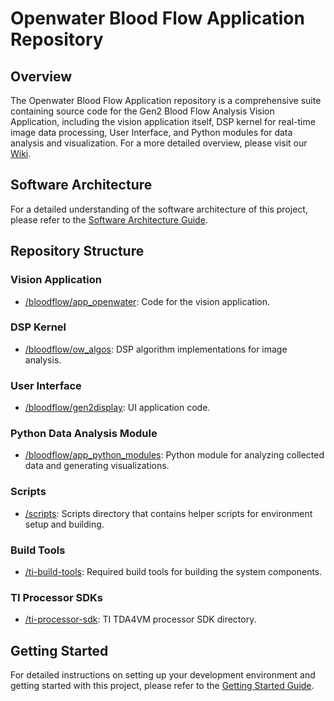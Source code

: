 # Openwater Blood Flow Application Repository

## Overview

The Openwater Blood Flow Application repository is a comprehensive suite containing source code for the Gen2 Blood Flow Analysis Vision Application, including the vision application itself, DSP kernel for real-time image data processing, User Interface, and Python modules for data analysis and visualization. For a more detailed overview, please visit our [Wiki](https://github.com/OpenwaterInternet/opw_bloodflow_gen2_sw/wiki).

## Software Architecture
For a detailed understanding of the software architecture of this project, please refer to the [Software Architecture Guide](ARCHITECTURE.md).

## Repository Structure

### Vision Application

- [/bloodflow/app_openwater](/bloodflow/app_openwater): Code for the vision application.

### DSP Kernel

- [/bloodflow/ow_algos](/bloodflow/ow_algos): DSP algorithm implementations for image analysis.

### User Interface

- [/bloodflow/gen2display](/bloodflow/gen2display): UI application code.

### Python Data Analysis Module

- [/bloodflow/app_python_modules](/bloodflow/app_python_modules): Python module for analyzing collected data and generating visualizations.

### Scripts

- [/scripts](/scripts): Scripts directory that contains helper scripts for environment setup and building.

### Build Tools

- [/ti-build-tools](/ti-build-tools): Required build tools for building the system components.

### TI Processor SDKs

- [/ti-processor-sdk](/ti-processor-sdk): TI TDA4VM processor SDK directory.
  

## Getting Started

For detailed instructions on setting up your development environment and getting started with this project, please refer to the [Getting Started Guide](GETTING_STARTED.md).